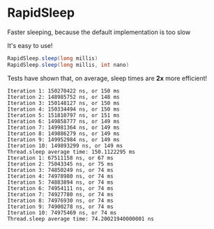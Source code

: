 # RapidSleep
Faster sleeping, because the default implementation is too slow

It's easy to use!

```java
RapidSleep.sleep(long millis)
RapidSleep.sleep(long millis, int nano)
```

Tests have shown that, on average, sleep times are **2x** more efficient!
```
Iteration 1: 150270422 ns, or 150 ms
Iteration 2: 148985752 ns, or 148 ms
Iteration 3: 150148127 ns, or 150 ms
Iteration 4: 150334494 ns, or 150 ms
Iteration 5: 151810797 ns, or 151 ms
Iteration 6: 149858777 ns, or 149 ms
Iteration 7: 149981364 ns, or 149 ms
Iteration 8: 149886279 ns, or 149 ms
Iteration 9: 149952984 ns, or 149 ms
Iteration 10: 149893299 ns, or 149 ms
Thread.sleep average time: 150.1122295 ms
Iteration 1: 67511158 ns, or 67 ms
Iteration 2: 75043345 ns, or 75 ms
Iteration 3: 74850249 ns, or 74 ms
Iteration 4: 74978980 ns, or 74 ms
Iteration 5: 74883894 ns, or 74 ms
Iteration 6: 74954111 ns, or 74 ms
Iteration 7: 74927780 ns, or 74 ms
Iteration 8: 74976930 ns, or 74 ms
Iteration 9: 74900278 ns, or 74 ms
Iteration 10: 74975469 ns, or 74 ms
Thread.sleep average time: 74.20021940000001 ns
```
